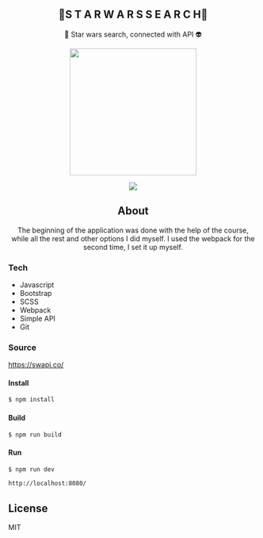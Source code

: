 
<h2 align="center">🚀S T A R W A R S S E A R C H🚀</h2>
<p align="center">🌌 Star wars search, connected with API 👽<p>
<p align="center">
 <img src="https://i.imgur.com/rwFBnYI.gif" href="" height="256">

<p align="center"
<a href="https://changelog.travis-ci.com/">
<img src="https://travis-ci.org/joemccann/dillinger.svg?branch=master">
</a>


<h2 align="center">About</h2>
<p align="center">
The beginning of the application was done with the help of the course, while all the rest and other options I did myself. I used the webpack for the second time, I set it up myself. </p>



### Tech                                                                            
* Javascript
* Bootstrap
* SCSS
* Webpack
* Simple API
* Git



### Source
https://swapi.co/

#### Install
```sh
$ npm install
```
#### Build
```sh
$ npm run build 
```
#### Run
```sh
$ npm run dev
```

```sh
http://localhost:8080/
```


License
----

MIT

